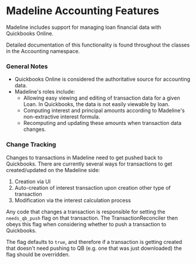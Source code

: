 # Madeline Accounting Features

Madeline includes support for managing loan financial data with Quickbooks Online.

Detailed documentation of this functionality is found throughout the classes in the Accounting namespace.

### General Notes

* Quickbooks Online is considered the authoritative source for accounting data.
* Madeline's roles include:
    * Allowing easy viewing and editing of transaction data for a given Loan. In Quickbooks, the data is not easily viewable by loan.
    * Computing interest and principal amounts according to Madeline's non-extractive interest formula.
    * Recomputing and updating these amounts when transaction data changes.

### Change Tracking

Changes to transactions in Madeline need to get pushed back to Quickbooks. There are currently several
ways for transactions to get created/updated on the Madeline side:

1. Creation via UI
2. Auto-creation of interest transaction upon creation other type of transaction
3. Modification via the interest calculation process

Any code that changes a transaction is responsible for setting the `needs_qb_push` flag on that transaction.
The TransactionReconciler then obeys this flag when considering whether to push a transaction to Quickbooks.

The flag defaults to `true`, and therefore if a transaction is getting created that doesn't
need pushing to QB (e.g. one that was just downloaded) the flag should be overridden.
